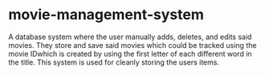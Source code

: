 # movie-management-system
A database system where the user manually adds, deletes, and edits said movies. They store and save said movies which could be tracked using the movie IDwhich is created by using the first letter of each different word in the title. This system is used for cleanly storing the users items. 
